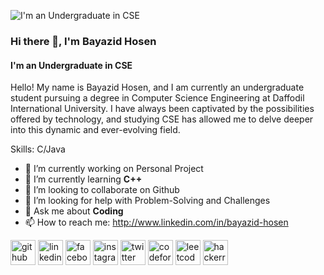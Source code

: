 ![I'm an Undergraduate in CSE](https://pbs.twimg.com/profile_banners/1664512669834153985/1685685988/1080x360)
### Hi there 👋, I'm Bayazid Hosen
#### I'm an Undergraduate in CSE


Hello! My name is Bayazid Hosen, and I am currently an undergraduate student pursuing a degree in Computer Science Engineering at Daffodil International University. I have always been captivated by the possibilities offered by technology, and studying CSE has allowed me to delve deeper into this dynamic and ever-evolving field.

Skills: C/Java

- 🔭 I’m currently working on Personal Project 
- 🌱 I’m currently learning **C++** 
- 👯 I’m looking to collaborate on Github 
- 🤔 I’m looking for help with Problem-Solving and Challenges 
- 💬 Ask me about **Coding** 
- 📫 How to reach me: http://www.linkedin.com/in/bayazid-hosen 


[<img src='https://cdn.jsdelivr.net/npm/simple-icons@3.0.1/icons/github.svg' alt='github' height='40'>](https://github.com/bayazid47)  [<img src='https://cdn.jsdelivr.net/npm/simple-icons@3.0.1/icons/linkedin.svg' alt='linkedin' height='40'>](https://www.linkedin.com/in/bayazid-hosen/)  [<img src='https://cdn.jsdelivr.net/npm/simple-icons@3.0.1/icons/facebook.svg' alt='facebook' height='40'>](https://www.facebook.com/bayazid47)  [<img src='https://cdn.jsdelivr.net/npm/simple-icons@3.0.1/icons/instagram.svg' alt='instagram' height='40'>](https://www.instagram.com/bayazidhsn/)  [<img src='https://cdn.jsdelivr.net/npm/simple-icons@3.0.1/icons/twitter.svg' alt='twitter' height='40'>](https://twitter.com/bayazidn47)  [<img src='https://cdn.jsdelivr.net/npm/simple-icons@3.0.1/icons/codeforces.svg' alt='codeforces' height='40'>](https://codeforces.com/profile/iamse7en)  [<img src='https://cdn.jsdelivr.net/npm/simple-icons@3.0.1/icons/leetcode.svg' alt='leetcode' height='40'>](https://leetcode.com/iamse7en/)  [<img src='https://cdn.jsdelivr.net/npm/simple-icons@3.0.1/icons/hackerrank.svg' alt='hackerrank' height='40'>](https://www.hackerrank.com/bayazid47?hr_r=1)  

